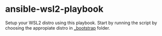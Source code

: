 # ansible-wsl2-playbook

Setup your WSL2 distro using this playbook.
Start by running the script by choosing the appropiate distro in [_bootstrap](./_bootstrap/) folder.